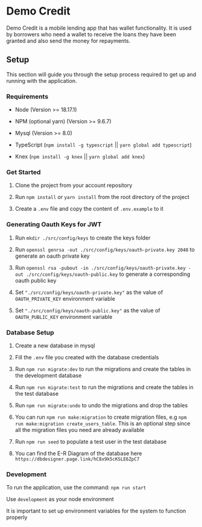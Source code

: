# Demo Credit

Demo Credit is a mobile lending app that has wallet functionality. It is used by borrowers who need a wallet to receive the loans they have been granted and also send the money for repayments.


## Setup

This section will guide you through the setup process required to get up and running with the application.


### Requirements

-   Node (Version >= 18.17.1)

-   NPM (optional yarn) (Version >= 9.6.7)

-   Mysql (Version >= 8.0)

-   TypeScript (`npm install -g typescript` || `yarn global add typescript`)

-   Knex (`npm install -g knex` || `yarn global add knex`)


### Get Started

1. Clone the project from your account repository

2. Run `npm install` or `yarn install` from the root directory of the project

3. Create a `.env` file and copy the content of `.env.example` to it


### Generating Oauth Keys for JWT
1. Run `mkdir ./src/config/keys` to create the keys folder

2. Run `openssl genrsa -out ./src/config/keys/oauth-private.key 2048` to generate an oauth private key

3. Run `openssl rsa -pubout -in ./src/config/keys/oauth-private.key -out ./src/config/keys/oauth-public.key` to generate a corresponding oauth public key

4. Set `"./src/config/keys/oauth-private.key"` as the value of `OAUTH_PRIVATE_KEY` environment variable

5. Set `"./src/config/keys/oauth-public.key"` as the value of `OAUTH_PUBLIC_KEY` environment variable


### Database Setup

1. Create a new database in mysql 

2. Fill the `.env` file you created with the database credentials

3. Run `npm run migrate:dev` to run the migrations and create the tables in the development database

4. Run `npm run migrate:test` to run the migrations and create the tables in the test database

5. Run `npm run migrate:undo` to undo the migrations and drop the tables

6. You can run `npm run make:migration` to create migration files, e.g `npm run make:migration create_users_table`. This is an optional step since all the migration files you need are already available

7. Run `npm run seed` to populate a test user in the test database

8. You can find the E-R Diagram of the database here `https://dbdesigner.page.link/hC8x9k5cKSLE6ZpC7`


### Development

To run the application, use the command: `npm run start`

Use `development` as your node environment

It is important to set up environment variables for the system to function properly
